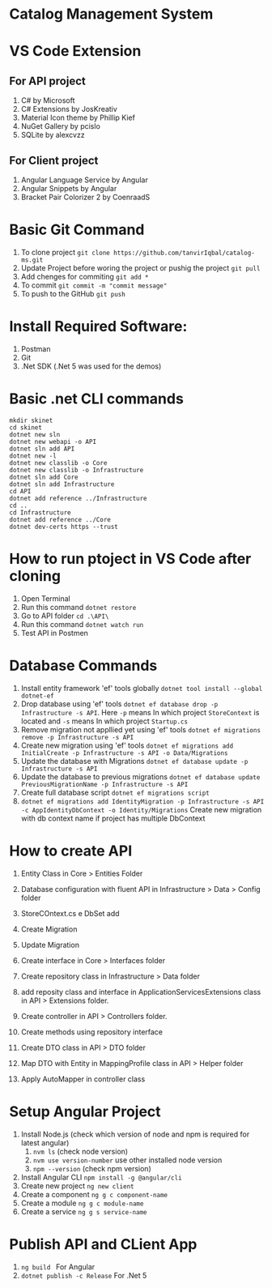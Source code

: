 # Catalog Management System

# VS Code Extension

## For API project

1. C# by Microsoft
2. C# Extensions by JosKreativ
3. Material Icon theme by Phillip Kief
4. NuGet Gallery by pcislo
5. SQLite by alexcvzz  

## For Client project

1. Angular Language Service by Angular
2. Angular Snippets by Angular
3. Bracket Pair Colorizer 2 by CoenraadS

# Basic Git Command

1. To clone project ``git clone https://github.com/tanvirIqbal/catalog-ms.git``
2. Update Project before woring the project or pushig the project ``git pull``
3. Add chenges for commiting ``git add *``
4. To commit ``git commit -m "commit message"``
5. To push to the GitHub ``git push``

# Install Required Software:

1. Postman
2. Git
3. .Net SDK (.Net 5 was used for the demos)

# Basic .net CLI commands

``mkdir skinet``  
``cd skinet``  
``dotnet new sln``  
``dotnet new webapi -o API``  
``dotnet sln add API``  
``dotnet new -l``  
``dotnet new classlib -o Core``  
``dotnet new classlib -o Infrastructure``  
``dotnet sln add Core``  
``dotnet sln add Infrastructure``  
``cd API``  
``dotnet add reference ../Infrastructure``  
``cd ..``  
``cd Infrastructure``  
``dotnet add reference ../Core``  
``dotnet dev-certs https --trust``


# How to run ptoject in VS Code after cloning
1. Open Terminal
2. Run this command ``dotnet restore``
3. Go to API folder ``cd .\API\``
4. Run this command ``dotnet watch run``
5. Test API in Postmen


# Database Commands
1. Install entity framework 'ef' tools globally  ``dotnet tool install --global dotnet-ef``
2. Drop database using 'ef' tools  ``dotnet ef database drop -p Infrastructure -s API``. Here ``-p`` means In which project ``StoreContext`` is located and ``-s`` means In which project ``Startup.cs``
3. Remove migration not appllied yet using 'ef' tools  ``dotnet ef migrations remove -p Infrastructure -s API``
4. Create new migration using 'ef' tools  ``dotnet ef migrations add InitialCreate -p Infrastructure -s API -o Data/Migrations``
5. Update the database with Migrations ``dotnet ef database update -p Infrastructure -s API``
6. Update the database to previous migrations ``dotnet ef database update PreviousMigrationName -p Infrastructure -s API``
7. Create full database script ``dotnet ef migrations script``
8. ``dotnet ef migrations add IdentityMigration -p Infrastructure -s API -c AppIdentityDbContext -o Identity/Migrations`` Create new migration with db context name if project has multiple DbContext

# How to create API

1. Entity Class in Core > Entities Folder
2. Database configuration with fluent API in Infrastructure > Data > Config folder
3. StoreCOntext.cs e DbSet add
4. Create Migration
5. Update Migration  

6. Create interface in Core > Interfaces folder
7. Create repository class in Infrastructure > Data folder
8. add reposity class and interface in ApplicationServicesExtensions class in API > Extensions folder.  

9. Create controller in API > Controllers folder.
10. Create methods using repository interface

11. Create DTO class in API > DTO folder
12. Map DTO with Entity in MappingProfile class in API > Helper folder
13. Apply AutoMapper in controller class  


# Setup Angular Project 

1. Install Node.js (check which version of node and npm is required for latest angular)
   1. ``nvm ls`` (check node version)
   2. ``nvm use version-number`` use other installed node version
   3. ``npm --version`` (check npm version)
2. Install Angular CLI ``npm install -g @angular/cli``
3. Create new project ``ng new client``
4. Create a component ``ng g c component-name``
5. Create a module ``ng g c module-name``
6. Create a service ``ng g s service-name``


# Publish API and CLient App

1. ``ng build `` For Angular
2. ``dotnet publish -c Release`` For .Net 5

